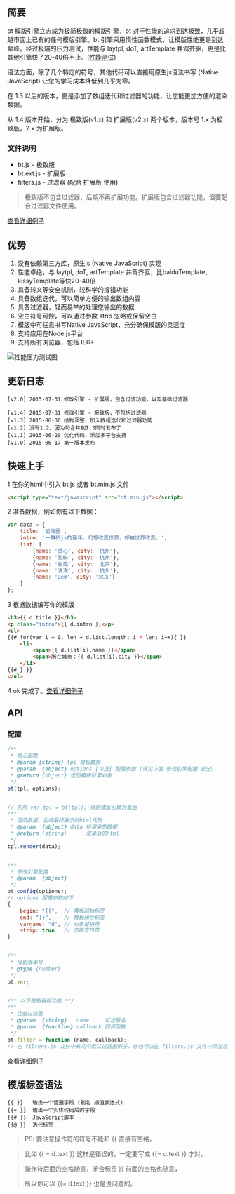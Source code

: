 ## 简要

bt 模版引擎立志成为极简极致的模版引擎，bt 对于性能的追求到达极致，几乎超越市面上已有的任何模版引擎。bt 引擎采用惰性函数模式，让模版性能更是到达巅峰。经过极端的压力测试，性能与 laytpl, doT, artTemplate 并驾齐驱，更是比其他引擎快了20-40倍不止。([性能测试](http://52cik.github.io/btpl/doc/test.html))

语法方面，除了几个特定的符号，其他代码可以直接用原生js语法书写 (Native JavaScript) 让您的学习成本降低到几乎为零。

在 1.3 以后的版本，更是添加了数组迭代和过滤器的功能，让您能更加方便的渲染数据。

从 1.4 版本开始，分为 极致版(v1.x) 和 扩展版(v2.x) 两个版本，版本号 1.x 为极致版，2.x 为扩展版。

### 文件说明
* bt.js - 极致版
* bt.ext.js - 扩展版
* filters.js - 过滤器 (配合 扩展版 使用)
> 极致版不包含过滤器，后期不再扩展功能。扩展版包含过滤器功能，但要配合过滤器文件使用。


[查看详细例子](http://52cik.github.io/btpl/)


## 优势

1. 没有依赖第三方库，原生js (Native JavaScript) 实现
2. 性能卓绝，与 laytpl, doT, artTemplate 并驾齐驱，比baiduTemplate、kissyTemplate等快20-40倍
3. 具备转义等安全机制，较科学的报错功能
4. 具备数组迭代，可以简单方便的输出数组内容
5. 具备过滤器，轻而易举的处理您输出的数据
6. 空白符号可控，可以通过参数 strip 忽略或保留空白
7. 模版中可任意书写Native JavaScript，充分确保模版的灵活度
8. 支持应用在Node.js平台
9. 支持所有浏览器，包括 IE6+

![性能压力测试图](https://52cik.github.io/btpl/doc/img/test.png "性能压力测试图")

## 更新日志

```
[v2.0] 2015-07-31 修改引擎 - 扩展版，包含过滤功能，以及基础过滤器

[v1.4] 2015-07-31 修改引擎 - 极致版，不包括过滤器
[v1.3] 2015-06-30 结构调整，加入数组迭代和过滤器功能
[v1.2] 没有1.2，因为功合并到1.3同时发布了
[v1.1] 2015-06-29 优化代码，添加多平台支持
[v1.0] 2015-06-17 第一版本发布
```

## 快速上手

1 在你的html中引入 bt.js 或者 bt.min.js 文件
```html
<script type="text/javascript" src="bt.min.js"></script>
```

2 准备数据，例如你有以下数据：
```js
var data = {
    title: '前端圈',
    intro: '一群码js的骚年，幻想改变世界，却被世界改变。',
    list: [
        {name: '贤心', city: '杭州'},
        {name: '乱码', city: '杭州'},
        {name: '谢亮', city: '北京'},
        {name: '浅浅', city: '杭州'},
        {name: 'Dem', city: '北京'}
    ]
};
```

3 根据数据编写你的模版
```html
<h3>{{ d.title }}</h3>
<p class="intro">{{ d.intro }}</p>
<ul>
{{# for(var i = 0, len = d.list.length; i < len; i++){ }}
    <li>
        <span>{{ d.list[i].name }}</span>
        <span>所在城市：{{ d.list[i].city }}</span>
    </li>
{{# } }}
</ul>
```

4 ok 完成了。[查看详细例子](http://52cik.github.io/btpl/)


## API

### 配置

```js
/**
 * 核心函数
 * @param {string} tpl 模板数据
 * @param  {object} options [可选] 配置参数 (详见下面 修改引擎配置 部分)
 * @return {object} 返回模版引擎对象
 */
bt(tpl, options);


// 先用 var tpl = bt(tpl); 得到模版引擎对象后
/**
 * 渲染数据，生成最终展示的html代码
 * @param  {object} data 待渲染的数据
 * @return {string}      渲染后的html
 */
tpl.render(data);


/**
 * 修改引擎配置
 * @param  {object}
 */
bt.config(options);
// options 配置参数如下
{
    begin: "{{",  // 模板起始标签
    end: "}}",    // 模板闭合标签
    varname: "d", // 对象替换符
    strip: true   // 忽略空白符
}


/**
 * 得到版本号
 * @type {number}
 */
bt.ver;


/** 以下是拓展版功能 **/
/**
 * 注册过滤器
 * @param  {string}   name     过滤器名
 * @param  {function} callback 回调函数
 */
bt.filter = function (name, callback);
// 在 filters.js 文件中有几个默认过滤器例子，你也可以在 filters.js 文件中添加自己的过滤器
```

[查看详细例子](http://52cik.github.io/btpl/)


## 模版标签语法

```
{{ }}	输出一个普通字段 (别名 插值表达式)
{{= }}	输出一个实体转码后的字段
{{# }}	JavaScript脚本
{{@ }}	迭代标签
```

> PS: 要注意操作符的符号不能和 {{ 直接有空格，

> 比如 {{ = d.text }} 这样是错误的，一定要写成 {{= d.text }} 才对，

> 操作符后面的空格随意，闭合标签 }} 前面的空格也随意，

> 所以你可以 {{=   d.text   }} 也是没问题的。
